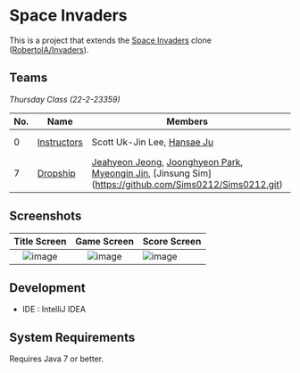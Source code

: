 # Space Invaders

This is a project that extends the [Space Invaders](https://en.wikipedia.org/wiki/Space_Invaders) clone ([RobertoIA/Invaders](https://github.com/RobertoIA/Invaders)).

## Teams
_Thursday Class (22-2-23359)_

| No. | Name        | Members                     | Requirements      |   
|-----|-------------|-----------------------------|-------------------|
| 0   | [Instructors](teams/instructors.md) | Scott Uk-Jin Lee, [Hansae Ju](https://github.com/Verssae/Verssae) | Instruct students |  
| 7   | [Dropship](teams/dropship.md) | [Jeahyeon Jeong](https://github.com/jjangjjh2222/jjangjjh2222.git), [Joonghyeon Park](https://github.com/pjh2976/Joonghyeon.git), [Myeongin Jin](https://github.com/myeonginjin/myeonginjin.git), [Jinsung Sim] (https://github.com/Sims0212/Sims0212.git) | Item System |


## Screenshots
 

Title Screen               |  Game Screen              | Score Screen
:-------------------------:|:-------------------------:|:---------
![image](https://user-images.githubusercontent.com/69495129/136980139-7ad6adab-3f11-4711-b0a6-341080aa3361.png)   |  ![image](https://user-images.githubusercontent.com/69495129/136980236-c5d9ef85-f09a-47a7-b9d9-948f7b624002.png)|![image](https://user-images.githubusercontent.com/69495129/136980681-93dcadaf-08cb-48d8-90c9-68c651a115c9.png)


## Development

- IDE : IntelliJ IDEA


## System Requirements
Requires Java 7 or better.
